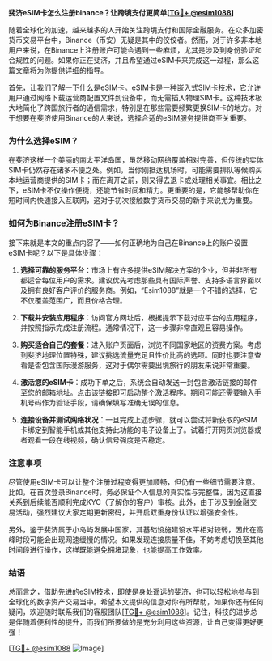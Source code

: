 **斐济eSIM卡怎么注册binance？让跨境支付更简单[[TG💪+ @esim1088](https://t.me/s/esim1088)]**

随着全球化的加速，越来越多的人开始关注跨境支付和国际金融服务。在众多加密货币交易平台中，Binance（币安）无疑是其中的佼佼者。然而，对于许多非本地用户来说，在Binance上注册账户可能会遇到一些麻烦，尤其是涉及到身份验证和合规性的问题。如果你正在斐济，并且希望通过eSIM卡来完成这一过程，那么这篇文章将为你提供详细的指导。

首先，让我们了解一下什么是eSIM卡。eSIM卡是一种嵌入式SIM卡技术，它允许用户通过网络下载运营商配置文件到设备中，而无需插入物理SIM卡。这种技术极大地简化了跨国旅行者的通信需求，特别是在那些需要频繁更换SIM卡的地方。对于想要在斐济使用Binance的人来说，选择合适的eSIM服务提供商至关重要。

### 为什么选择eSIM？

在斐济这样一个美丽的南太平洋岛国，虽然移动网络覆盖相对完善，但传统的实体SIM卡仍然存在诸多不便之处。例如，当你刚抵达机场时，可能需要排队等候购买本地运营商提供的SIM卡；而在离开之前，则又得去退卡或处理相关事宜。相比之下，eSIM卡不仅操作便捷，还能节省时间和精力。更重要的是，它能够帮助你在短时间内快速接入互联网，这对于初次接触数字货币交易的新手来说尤为重要。

### 如何为Binance注册eSIM卡？

接下来就是本文的重点内容了——如何正确地为自己在Binance上的账户设置eSIM卡呢？以下是具体步骤：

1. **选择可靠的服务平台**：市场上有许多提供eSIM解决方案的企业，但并非所有都适合每位用户的需求。建议优先考虑那些具有国际声誉、支持多语言界面以及拥有良好客户评价的服务商。例如，“Esim1088”就是一个不错的选择，它不仅覆盖范围广，而且价格合理。
   
2. **下载并安装应用程序**：访问官方网址后，根据提示下载对应平台的应用程序，并按照指示完成注册流程。通常情况下，这一步骤非常直观且容易操作。

3. **购买适合自己的套餐**：进入账户页面后，浏览不同国家地区的资费方案。考虑到斐济地理位置特殊，建议挑选流量充足且性价比高的选项。同时也要注意查看是否包含国际漫游服务，这对于偶尔需要出境旅行的朋友来说非常重要。

4. **激活您的eSIM卡**：成功下单之后，系统会自动发送一封包含激活链接的邮件至您的邮箱地址。点击该链接即可启动整个激活程序。期间可能还需要输入手机号码作为验证手段，请确保填写准确无误的信息。

5. **连接设备并测试网络状况**：一旦完成上述步骤，就可以尝试将新获取的eSIM卡绑定到智能手机或其他支持此功能的电子设备上了。试着打开网页浏览器或者观看一段在线视频，确认信号强度是否稳定。

### 注意事项

尽管使用eSIM卡可以让整个注册过程变得更加顺畅，但仍有一些细节需要注意。比如，在首次登录Binance时，务必保证个人信息的真实性与完整性，因为这直接关系到后续能否顺利完成KYC（了解你的客户）审核。此外，由于涉及到金融交易活动，强烈建议大家定期更新密码，并开启双重身份认证以增强安全性。

另外，鉴于斐济属于小岛屿发展中国家，其基础设施建设水平相对较弱，因此在高峰时段可能会出现网速缓慢的情况。如果发现连接质量不佳，不妨考虑切换至其他时间段进行操作，这样既能避免拥堵现象，也能提高工作效率。

### 结语

总而言之，借助先进的eSIM技术，即使是身处遥远的斐济，也可以轻松地参与到全球化的数字资产交易当中。希望本文提供的信息对你有所帮助，如果你还有任何疑问，欢迎随时联系我们的客服团队[[TG💪+ @esim1088](https://t.me/s/esim1088)]。记住，科技的进步总是伴随着便利性的提升，而我们所要做的是充分利用这些资源，让自己变得更好更强！

[[TG💪+ @esim1088](https://t.me/s/esim1088) ![Image](https://i.postimg.cc/4NQfJmqS/Snipaste-2025-05-13-00-14-12.png)]